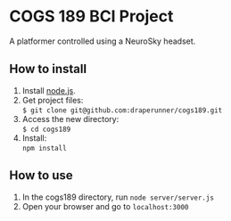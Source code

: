 # COGS 189 BCI Project

A platformer controlled using a NeuroSky headset.

## How to install

1. Install [node.js](https://nodejs.org/en/download/).
2. Get project files:  
`$ git clone git@github.com:draperunner/cogs189.git`
3. Access the new directory:  
`$ cd cogs189`
3. Install:  
`npm install`

## How to use
1. In the cogs189 directory, run `node server/server.js`
2. Open your browser and go to `localhost:3000`
